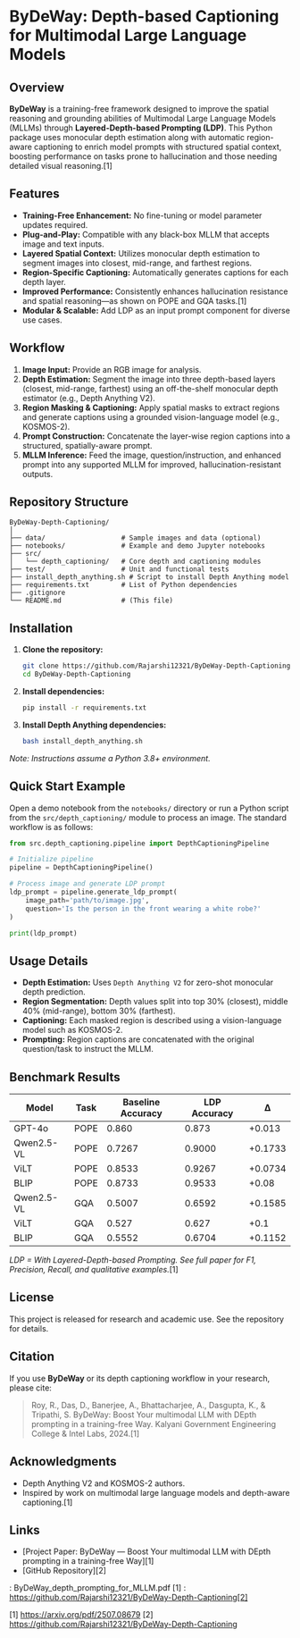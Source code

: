 # ByDeWay: Depth-based Captioning for Multimodal Large Language Models

## Overview

**ByDeWay** is a training-free framework designed to improve the spatial reasoning and grounding abilities of Multimodal Large Language Models (MLLMs) through **Layered-Depth-based Prompting (LDP)**. This Python package uses monocular depth estimation along with automatic region-aware captioning to enrich model prompts with structured spatial context, boosting performance on tasks prone to hallucination and those needing detailed visual reasoning.[1]

## Features

- **Training-Free Enhancement:** No fine-tuning or model parameter updates required.
- **Plug-and-Play:** Compatible with any black-box MLLM that accepts image and text inputs.
- **Layered Spatial Context:** Utilizes monocular depth estimation to segment images into closest, mid-range, and farthest regions.
- **Region-Specific Captioning:** Automatically generates captions for each depth layer.
- **Improved Performance:** Consistently enhances hallucination resistance and spatial reasoning—as shown on POPE and GQA tasks.[1]
- **Modular & Scalable:** Add LDP as an input prompt component for diverse use cases.

## Workflow

1. **Image Input:** Provide an RGB image for analysis.
2. **Depth Estimation:** Segment the image into three depth-based layers (closest, mid-range, farthest) using an off-the-shelf monocular depth estimator (e.g., Depth Anything V2).
3. **Region Masking & Captioning:** Apply spatial masks to extract regions and generate captions using a grounded vision-language model (e.g., KOSMOS-2).
4. **Prompt Construction:** Concatenate the layer-wise region captions into a structured, spatially-aware prompt.
5. **MLLM Inference:** Feed the image, question/instruction, and enhanced prompt into any supported MLLM for improved, hallucination-resistant outputs.

## Repository Structure

```
ByDeWay-Depth-Captioning/
│
├── data/                   # Sample images and data (optional)
├── notebooks/              # Example and demo Jupyter notebooks
├── src/
│   └── depth_captioning/   # Core depth and captioning modules
├── test/                   # Unit and functional tests
├── install_depth_anything.sh # Script to install Depth Anything model
├── requirements.txt        # List of Python dependencies
├── .gitignore
└── README.md               # (This file)
```

## Installation

1. **Clone the repository:**
   ```bash
   git clone https://github.com/Rajarshi12321/ByDeWay-Depth-Captioning.git
   cd ByDeWay-Depth-Captioning
   ```

2. **Install dependencies:**
   ```bash
   pip install -r requirements.txt
   ```

3. **Install Depth Anything dependencies:**
   ```bash
   bash install_depth_anything.sh
   ```

*Note: Instructions assume a Python 3.8+ environment.*

## Quick Start Example

Open a demo notebook from the `notebooks/` directory or run a Python script from the `src/depth_captioning/` module to process an image. The standard workflow is as follows:

```python
from src.depth_captioning.pipeline import DepthCaptioningPipeline

# Initialize pipeline
pipeline = DepthCaptioningPipeline()

# Process image and generate LDP prompt
ldp_prompt = pipeline.generate_ldp_prompt(
    image_path='path/to/image.jpg',
    question='Is the person in the front wearing a white robe?'
)

print(ldp_prompt)
```

## Usage Details

- **Depth Estimation:** Uses `Depth Anything V2` for zero-shot monocular depth prediction.
- **Region Segmentation:** Depth values split into top 30% (closest), middle 40% (mid-range), bottom 30% (farthest).
- **Captioning:** Each masked region is described using a vision-language model such as KOSMOS-2.
- **Prompting:** Region captions are concatenated with the original question/task to instruct the MLLM.

## Benchmark Results

| Model          | Task  | Baseline Accuracy | LDP Accuracy | Δ  |
|----------------|-------|-------------------|--------------|----|
| GPT-4o         | POPE  | 0.860             | 0.873        | +0.013 |
| Qwen2.5-VL     | POPE  | 0.7267            | 0.9000       | +0.1733 |
| ViLT           | POPE  | 0.8533            | 0.9267       | +0.0734 |
| BLIP           | POPE  | 0.8733            | 0.9533       | +0.08 |
| Qwen2.5-VL     | GQA   | 0.5007            | 0.6592       | +0.1585 |
| ViLT           | GQA   | 0.527             | 0.627        | +0.1 |
| BLIP           | GQA   | 0.5552            | 0.6704       | +0.1152 |

*LDP = With Layered-Depth-based Prompting. See full paper for F1, Precision, Recall, and qualitative examples.*[1]

## License

This project is released for research and academic use. See the repository for details.

## Citation

If you use **ByDeWay** or its depth captioning workflow in your research, please cite:

> Roy, R., Das, D., Banerjee, A., Bhattacharjee, A., Dasgupta, K., & Tripathi, S. ByDeWay: Boost Your multimodal LLM with DEpth prompting in a training-free Way. Kalyani Government Engineering College & Intel Labs, 2024.[1]

## Acknowledgments

- Depth Anything V2 and KOSMOS-2 authors.
- Inspired by work on multimodal large language models and depth-aware captioning.[1]

## Links

- [Project Paper: ByDeWay — Boost Your multimodal LLM with DEpth prompting in a training-free Way][1]
- [GitHub Repository][2]

: ByDeWay_depth_prompting_for_MLLM.pdf  [1]
: https://github.com/Rajarshi12321/ByDeWay-Depth-Captioning[2]

[1] https://arxiv.org/pdf/2507.08679
[2] https://github.com/Rajarshi12321/ByDeWay-Depth-Captioning
